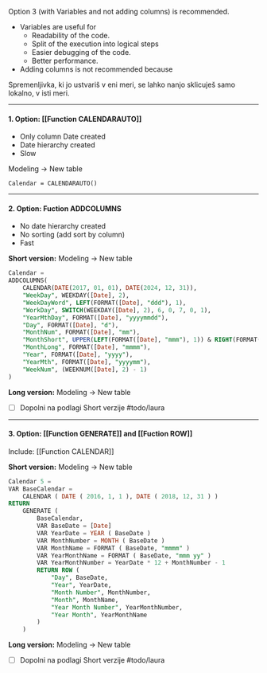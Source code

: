 Option 3 (with Variables and not adding columns) is recommended.
- Variables are useful for
	- Readability of the code.
	- Split of the execution into logical steps
	- Easier debugging of the code.
	- Better performance.
- Adding columns is not recommended because

Spremenljivka, ki jo ustvariš v eni meri, se lahko nanjo sklicuješ samo lokalno, v isti meri.

---

#### 1. Option: [[Function CALENDARAUTO]]
- Only column Date created
- Date hierarchy created
- Slow

Modeling -> New table
```dax
Calendar = CALENDARAUTO()
```

---
#### 2. Option: Fuction ADDCOLUMNS
- No date hierarchy created
- No sorting (add sort by column)
- Fast

**Short version:**
Modeling -> New table
```sql (dax)
Calendar = 
ADDCOLUMNS(
    CALENDAR(DATE(2017, 01, 01), DATE(2024, 12, 31)),
    "WeekDay", WEEKDAY([Date], 2),
    "WeekDayWord", LEFT(FORMAT([Date], "ddd"), 1),
    "WorkDay", SWITCH(WEEKDAY([Date], 2), 6, 0, 7, 0, 1),
    "YearMthDay", FORMAT([Date], "yyyymmdd"),
    "Day", FORMAT([Date], "d"),
    "MonthNum", FORMAT([Date], "mm"),
    "MonthShort", UPPER(LEFT(FORMAT([Date], "mmm"), 1)) & RIGHT(FORMAT([Date], "mmm"), 2),
    "MonthLong", FORMAT([Date], "mmmm"),
    "Year", FORMAT([Date], "yyyy"),
    "YearMth", FORMAT([Date], "yyyymm"),
    "WeekNum", (WEEKNUM([Date], 2) - 1)
)
```

**Long version:**
Modeling -> New table

- [ ] Dopolni na podlagi Short verzije #todo/laura 

---

#### 3. Option: [[Function GENERATE]] and [[Fuction ROW]]

Include: [[Function CALENDAR]]

**Short version:**
Modeling -> New table
```sql (dax)
Calendar 5 =
VAR BaseCalendar =
    CALENDAR ( DATE ( 2016, 1, 1 ), DATE ( 2018, 12, 31 ) )
RETURN
    GENERATE (
        BaseCalendar,
        VAR BaseDate = [Date]
        VAR YearDate = YEAR ( BaseDate )
        VAR MonthNumber = MONTH ( BaseDate )
        VAR MonthName = FORMAT ( BaseDate, "mmmm" )
        VAR YearMonthName = FORMAT ( BaseDate, "mmm yy" )
        VAR YearMonthNumber = YearDate * 12 + MonthNumber - 1
        RETURN ROW (
            "Day", BaseDate,
            "Year", YearDate,
            "Month Number", MonthNumber,
            "Month", MonthName,
            "Year Month Number", YearMonthNumber,
            "Year Month", YearMonthName
        )
    )
```


**Long version:**
Modeling -> New table

- [ ] Dopolni na podlagi Short verzije #todo/laura 